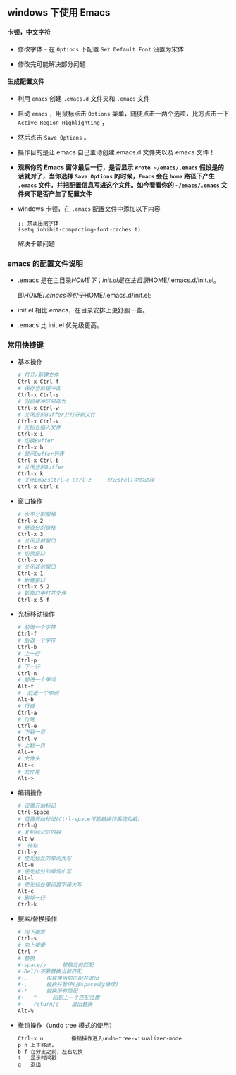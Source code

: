 ## windows 下使用 Emacs

#### 卡顿，中文字符

- 修改字体 - 在 `Options` 下配置 `Set Default Font` 设置为宋体

- 修改完可能解决部分问题

#### 生成配置文件

- 利用 `emacs` 创建 `.emacs.d` 文件夹和 `.emacs` 文件
- 启动 `emacs` ，用鼠标点击 `Options` 菜单，随便点击一两个选项，比方点击一下 `Active Region Highlighting` ，
- 然后点击 `Save Options` 。

- 操作目的是让 emacs 自己主动创建.emacs.d 文件夹以及.emacs 文件！
- **观察你的 Emacs 窗体最后一行，是否显示 `Wrote ~/emacs/.emacs` 假设是的话就对了，当你选择 `Save Options` 的时候，`Emacs` 会在 `home` 路径下产生 `.emacs` 文件，并把配置信息写进这个文件。如今看看你的 `~/emacs/.emacs` 文件夹下是否产生了配置文件**

- windows 卡顿，在 `.emacs` 配置文件中添加以下内容

  ```emacs
  ;; 禁止压缩字体
  (setq inhibit-compacting-font-caches t)
  ```

  解决卡顿问题

### emacs 的配置文件说明

- .emacs 是在主目录$HOME下；init.el是在主目录$HOME/.emacs.d/init.el。

    即$HOME/.emacs等价于$HOME/.emacs.d/init.el;
- init.el 相比.emacs，在目录安排上更舒服一些。
- .emacs 比 init.el 优先级更高。

### 常用快捷键

- 基本操作

  ```sh
  # 打开/新建文件
  Ctrl-x Ctrl-f
  # 保存当前缓冲区
  Ctrl-x Ctrl-s
  # 当前缓冲区另存为
  Ctrl-x Ctrl-w
  # 关闭当前Buffer并打开新文件
  Ctrl-x Ctrl-v
  # 光标处插入文件
  Ctrl-x i
  # 切换Buffer
  Ctrl-x b
  # 显示Buffer列表
  Ctrl-x Ctrl-b
  # 关闭当前Buffer
  Ctrl-x k
  # 关闭EmacsCtrl-c Ctrl-z     终止shell中的进程
  Ctrl-x Ctrl-c
  ```

- 窗口操作
  ```sh
  # 水平分割窗格
  Ctrl-x 2
  # 垂直分割窗格
  Ctrl-x 3
  # 关闭当前窗口
  Ctrl-x 0
  # 切换窗口
  Ctrl-x o
  # 关闭其他窗口
  Ctrl-x 1
  # 新建窗口
  Ctrl-x 5 2
  # 新窗口中打开文件
  Ctrl-x 5 f
  ```
- 光标移动操作
  ```sh
  # 前进一个字符
  Ctrl-f
  # 后退一个字符
  Ctrl-b
  # 上一行
  Ctrl-p
  # 下一行
  Ctrl-n
  # 前进一个单词
  Alt-f
  #  后退一个单词
  Alt-b
  # 行首
  Ctrl-a
  # 行尾
  Ctrl-e
  # 下翻一页
  Ctrl-v
  # 上翻一页
  Alt-v
  # 文件头
  Alt-<
  # 文件尾
  Alt->
  ```
- 编辑操作
  ```sh
  # 设置开始标记
  Ctrl-Space
  # 设置开始标记(Ctrl-space可能被操作系统拦截)
  Ctrl-@
  # 复制标记区内容
  Alt-w
  #  帖粘
  Ctrl-y
  # 使光标处的单词大写
  Alt-u
  # 使光标处的单词小写
  Alt-l
  # 使光标处单词首字母大写
  Alt-c
  # 删除一行
  Ctrl-k
  ```
- 搜索/替换操作
  ```sh
  # 向下搜索
  Ctrl-s 
  # 向上搜索
  Ctrl-r 
  # 替换
  #-space/y     替换当前匹配
  #-Del/n不要替换当前匹配
  #-.      仅替换当前匹配并退出
  #-,      替换并暂停(按space或y继续)
  #-!      替换所有匹配
  #-   ^     回到上一个匹配位置
  #-   return/q    退出替换
  Alt-%        
  ```
- 撤销操作（undo tree 模式的使用）
  ```sh
  Ctrl-x u         撤销操作进入undo-tree-visualizer-mode
  p n 上下移动，
  b f 在分支之前，左右切换
  t   显示时间戳
  q   退出
  ```
